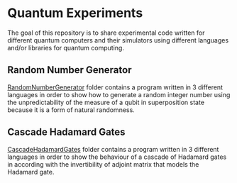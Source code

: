 # Quantum Experiments
The goal of this repository is to share experimental code written for different quantum computers and their simulators using different languages and/or libraries for quantum computing.

## Random Number Generator
[RandomNumberGenerator](./RandomNumberGenerator) folder contains a program written in 3 different languages in order to show how to generate a random integer number using the unpredictability of the measure of a qubit in superposition state because it is a form of natural randomness.

## Cascade Hadamard Gates
[CascadeHadamardGates](./CascadeHadamardGates) folder contains a program written in 3 different languages in order to show the behaviour of a cascade of Hadamard gates in according with the invertibility of adjoint matrix that models the Hadamard gate.

